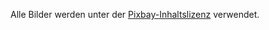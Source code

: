 Alle Bilder werden unter der [Pixbay-Inhaltslizenz](https://pixabay.com/service/license-summary/) verwendet.
